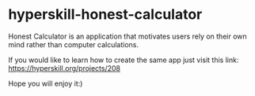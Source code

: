 # hyperskill-honest-calculator

Honest Calculator is an application that motivates users rely on their own mind rather than computer calculations.

If you would like to learn how to create the same app just visit this link: https://hyperskill.org/projects/208

Hope you will enjoy it:)
